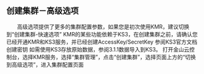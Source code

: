 ## 创建集群－高级选项

　　高级选项提供了更多的集群配置参数，如果您是初次使用KMR，建议切换到“创建集群-快速选项”
KMR的某些功能依赖于KS3，在创建集群之前，请确认您已经开通KMR和KS3服务，并已经创建AccessKey/SecretKey 参阅KS3官方文档 创建密钥
如需使用KS3存放原始数据，参阅3.1.1数据导入到KS3。
打开金山云控制台，选择KMR服务，选择“集群管理”，点击“创建集群”，选择页面上方的“切换到高级选项”，进入集群配置页面